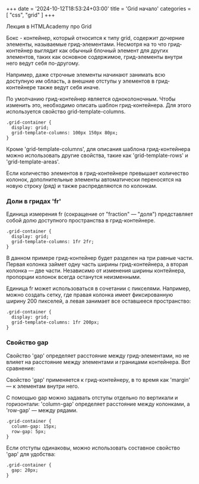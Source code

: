 +++
date = '2024-10-12T18:53:24+03:00'
title = 'Grid начало'
categories = [ "css", "grid" ]
+++

<p>
                            Лекция в HTMLAcademy про Grid
                        </p>
                        <p>
                            Бокс - контейнер, 
                            который относится к типу grid, 
                            содержит дочерние элементы, 
                            называемые грид-элементами. 
                            Несмотря на то что грид-контейнер 
                            выглядит как обычный блочный элемент 
                            для других элементов, таких как основное 
                            содержимое, грид-элементы внутри 
                            него ведут себя по-другому. 
                        </p>
                        <p>Например, даже строчные элементы 
                            начинают занимать всю доступную им область, 
                            а внешние отступы у элементов в грид-контейнере 
                            также ведут себя иначе.
                        </p>
                        <p>
                            По умолчанию грид-контейнер 
                            является одноколоночным. 
                            Чтобы изменить это, необходимо 
                            описать шаблон грид-контейнера. 
                            Для этого используется 
                            свойство grid-template-columns.
                        </p>
                        <pre>
<code>.grid-container {
  display: grid;
  grid-template-columns: 100px 150px 80px;
}</code></pre>
                        <p>
                            Кроме 'grid-template-columns', 
                            для описания шаблона грид-контейнера 
                            можно использовать другие свойства, 
                            такие как 'grid-template-rows' 
                            и 'grid-template-areas'.
                        </p>
                        <p>
                            Если количество элементов в 
                            грид-контейнере превышает количество колонок, 
                            дополнительные элементы автоматически 
                            переносятся на новую строку (ряд) 
                            и также распределяются по колонкам.
                        </p>
                        <h3>Доли в гридах 'fr'</h3>
                        <p>
                            Единица измерения fr 
                            (сокращение от "fraction" — "доля") 
                            представляет собой долю доступного 
                            пространства в грид-контейнере.
                        </p>
                        <pre>
<code>.grid-container {
  display: grid;
  grid-template-columns: 1fr 2fr;
}</code></pre>
                        <p>
                            В данном примере грид-контейнер 
                            будет разделен на три равные части. 
                            Первая колонка займет одну часть 
                            ширины грид-контейнера, а вторая колонка — две части. 
                            Независимо от изменения ширины контейнера, 
                            пропорции колонок всегда останутся неизменными.
                        </p>
                        <p>
                            Единица fr может использоваться 
                            в сочетании с пикселями. Например, 
                            можно создать сетку, где правая 
                            колонка имеет фиксированную ширину 200 пикселей, 
                            а левая занимает все оставшееся пространство:
                        </p>
                        <pre>
<code>.grid-container {
  display: grid;
  grid-template-columns: 1fr 200px;
}</code></pre>
                        <h3>Свойство gap</h3>
                        <p>
                            Свойство 'gap' определяет расстояние 
                            между грид-элементами, но не влияет на расстояние между 
                            элементами и границами контейнера. Вот сравнение:
                        </p>
                        <p>
                            Свойство 'gap' применяется к 
                            грид-контейнеру, в то время как 'margin' — 
                            к элементам внутри него.
                        </p>
                        <p>
                            С помощью gap можно задавать 
                            отступы отдельно по вертикали 
                            и горизонтали: 'column-gap' 
                            определяет расстояние между колонками, 
                            а 'row-gap' — между рядами.
                        </p>
                        <pre>
<code>.grid-container {
  column-gap: 15px;
  row-gap: 5px;
}</code></pre>
                        <p>
                            Если отступы одинаковы, 
                            можно использовать составное свойство
                            'gap' для удобства:
                        </p>
<pre><code>.grid-container {
  gap: 20px;
}</code></pre>